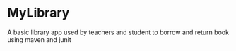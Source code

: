 # MyLibrary
 A basic library app used by teachers and student to borrow and return book using maven and junit
